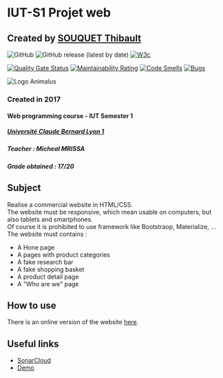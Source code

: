 # IUT-S1 Projet web
## Created by [SOUQUET Thibault](https://thibaultsouquet.fr)

![GitHub](https://img.shields.io/github/license/Falcort/IUT-S1-Projet-Web)
![GitHub release (latest by date)](https://img.shields.io/github/v/release/Falcort/IUT-S1-Projet-Web)
[![W3c](https://img.shields.io/badge/W3C-passing-brightgreen.svg)](https://validator.w3.org/)  

[![Quality Gate Status](https://sonar.thibaultsouquet.fr/api/project_badges/measure?project=IUT-S1-Projet-Web&metric=alert_status)](https://sonar.thibaultsouquet.fr/dashboard?id=IUT-S1-Projet-Web)
[![Maintainability Rating](https://sonar.thibaultsouquet.fr/api/project_badges/measure?project=IUT-S1-Projet-Web&metric=sqale_rating)](https://sonar.thibaultsouquet.fr/dashboard?id=IUT-S1-Projet-Web)
[![Code Smells](https://sonar.thibaultsouquet.fr/api/project_badges/measure?project=IUT-S1-Projet-Web&metric=code_smells)](https://sonar.thibaultsouquet.fr/dashboard?id=IUT-S1-Projet-Web)
[![Bugs](https://sonar.thibaultsouquet.fr/api/project_badges/measure?project=IUT-S1-Projet-Web&metric=bugs)](https://sonar.thibaultsouquet.fr/dashboard?id=IUT-S1-Projet-Web)

![Logo Animalus](https://github.com/Falcort/Projet-Web/blob/master/IMG/logo.gif?raw=true)

### Created in 2017
#### Web programming course - IUT Semester 1
##### [Université Claude Bernard Lyon 1](https://www.univ-lyon1.fr/)
##### Teacher : Micheal MRISSA
##### Grade obtained : 17/20

## Subject
Realise a commercial website in HTML/CSS.  
The website must be responsive, which mean usable on computers, but also tablets and smartphones.  
Of course it is prohibited to use framework like Bootstraop, Materialize, ...  
The website must contains :
* A Hone page
* A pages with product categories
* A fake research bar
* A fake shopping basket
* A product detail page
* A "Who are we" page

## How to use
There is an online version of the website [here](https://falcort.github.io/IUT-S1-Projet-Web/).

## Useful links
- [SonarCloud](https://sonarcloud.io/dashboard?id=Falcort_IUT-S1-Projet-Web)
- [Demo](https://falcort.github.io/IUT-S1-Projet-Web/)
